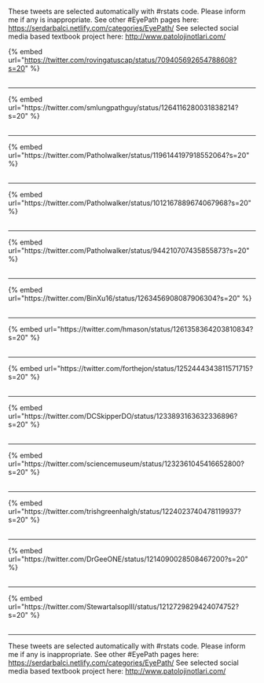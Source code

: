 

These tweets are selected automatically with #rstats code. Please inform me if any is inappropriate.
See other #EyePath pages here: https://serdarbalci.netlify.com/categories/EyePath/ 
See selected social media based textbook project here: http://www.patolojinotlari.com/

{% embed url="https://twitter.com/rovingatuscap/status/709405692654788608?s=20" %}<br>
<br>
<hr>
{% embed url="https://twitter.com/smlungpathguy/status/1264116280031838214?s=20" %}<br>
<br>
<hr>
{% embed url="https://twitter.com/Patholwalker/status/1196144197918552064?s=20" %}<br>
<br>
<hr>
{% embed url="https://twitter.com/Patholwalker/status/1012167889674067968?s=20" %}<br>
<br>
<hr>
{% embed url="https://twitter.com/Patholwalker/status/944210707435855873?s=20" %}<br>
<br>
<hr>
{% embed url="https://twitter.com/BinXu16/status/1263456908087906304?s=20" %}<br>
<br>
<hr>
{% embed url="https://twitter.com/hmason/status/1261358364203810834?s=20" %}<br>
<br>
<hr>
{% embed url="https://twitter.com/forthejon/status/1252444343811571715?s=20" %}<br>
<br>
<hr>
{% embed url="https://twitter.com/DCSkipperDO/status/1233893163632336896?s=20" %}<br>
<br>
<hr>
{% embed url="https://twitter.com/sciencemuseum/status/1232361045416652800?s=20" %}<br>
<br>
<hr>
{% embed url="https://twitter.com/trishgreenhalgh/status/1224023740478119937?s=20" %}<br>
<br>
<hr>
{% embed url="https://twitter.com/DrGeeONE/status/1214090028508467200?s=20" %}<br>
<br>
<hr>
{% embed url="https://twitter.com/StewartalsopIII/status/1212729829424074752?s=20" %}<br>
<br>
<hr>


These tweets are selected automatically with #rstats code. Please inform me if any is inappropriate.
See other #EyePath pages here: https://serdarbalci.netlify.com/categories/EyePath/ 
See selected social media based textbook project here: http://www.patolojinotlari.com/
